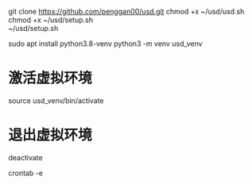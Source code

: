 git clone https://github.com/penggan00/usd.git
chmod +x ~/usd/usd.sh  
chmod +x ~/usd/setup.sh  
~/usd/setup.sh

sudo apt install python3.8-venv
python3 -m venv usd_venv
# 激活虚拟环境
source usd_venv/bin/activate

# 退出虚拟环境
deactivate


crontab -e